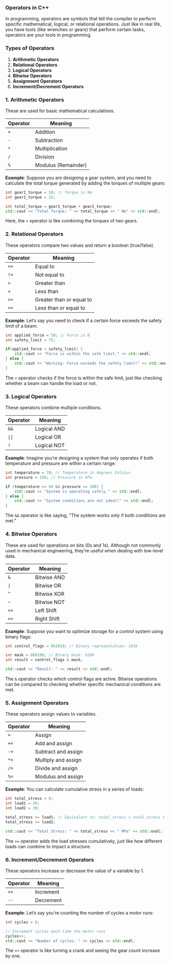 ### **Operators in C++**

In programming, operators are symbols that tell the compiler to perform specific mathematical, logical, or relational operations. Just like in real life, you have tools (like wrenches or gears) that perform certain tasks, operators are your tools in programming.

### **Types of Operators**

1. **Arithmetic Operators**
2. **Relational Operators**
3. **Logical Operators**
4. **Bitwise Operators**
5. **Assignment Operators**
6. **Increment/Decrement Operators**

### **1. Arithmetic Operators**

These are used for basic mathematical calculations.

| Operator | Meaning            |
|----------|-------------------|
| `+`      | Addition          |
| `-`      | Subtraction       |
| `*`      | Multiplication    |
| `/`      | Division          |
| `%`      | Modulus (Remainder)|

**Example**: Suppose you are designing a gear system, and you need to calculate the total torque generated by adding the torques of multiple gears:

```cpp
int gear1_torque = 10; // Torque in Nm
int gear2_torque = 15;

int total_torque = gear1_torque + gear2_torque;
std::cout << "Total Torque: " << total_torque << " Nm" << std::endl;
```

Here, the `+` operator is like combining the torques of two gears.

### **2. Relational Operators**

These operators compare two values and return a boolean (true/false).

| Operator | Meaning                 |
|----------|------------------------|
| `==`     | Equal to               |
| `!=`     | Not equal to           |
| `>`      | Greater than           |
| `<`      | Less than              |
| `>=`     | Greater than or equal to|
| `<=`     | Less than or equal to  |

**Example**: Let’s say you need to check if a certain force exceeds the safety limit of a beam:

```cpp
int applied_force = 50; // Force in N
int safety_limit = 75;

if(applied_force < safety_limit) {
    std::cout << "Force is within the safe limit." << std::endl;
} else {
    std::cout << "Warning: Force exceeds the safety limit!" << std::endl;
}
```

The `<` operator checks if the force is within the safe limit, just like checking whether a beam can handle the load or not.

### **3. Logical Operators**

These operators combine multiple conditions.

| Operator | Meaning        |
|----------|----------------|
| `&&`     | Logical AND    |
| `\|\|`     | Logical OR     |
| `!`      | Logical NOT    |

**Example**: Imagine you’re designing a system that only operates if both temperature and pressure are within a certain range:

```cpp
int temperature = 70; // Temperature in degrees Celsius
int pressure = 150; // Pressure in kPa

if (temperature >= 60 && pressure <= 200) {
    std::cout << "System is operating safely." << std::endl;
} else {
    std::cout << "System conditions are not ideal!" << std::endl;
}
```

The `&&` operator is like saying, "The system works only if both conditions are met."

### **4. Bitwise Operators**

These are used for operations on bits (0s and 1s). Although not commonly used in mechanical engineering, they’re useful when dealing with low-level data.

| Operator | Meaning         |
|----------|-----------------|
| `&`      | Bitwise AND     |
| `\|`      | Bitwise OR      |
| `^`      | Bitwise XOR     |
| `~`      | Bitwise NOT     |
| `<<`     | Left Shift      |
| `>>`     | Right Shift     |

**Example**: Suppose you want to optimize storage for a control system using binary flags:

```cpp
int control_flags = 0b1010; // Binary representation: 1010

int mask = 0b0100; // Binary mask: 0100
int result = control_flags & mask;

std::cout << "Result: " << result << std::endl;
```

The `&` operator checks which control flags are active. Bitwise operations can be compared to checking whether specific mechanical conditions are met.

### **5. Assignment Operators**

These operators assign values to variables.

| Operator | Meaning               |
|----------|----------------------|
| `=`      | Assign               |
| `+=`     | Add and assign       |
| `-=`     | Subtract and assign  |
| `*=`     | Multiply and assign  |
| `/=`     | Divide and assign    |
| `%=`     | Modulus and assign   |

**Example**: You can calculate cumulative stress in a series of loads:

```cpp
int total_stress = 0;
int load1 = 20;
int load2 = 30;

total_stress += load1; // Equivalent to: total_stress = total_stress + load1;
total_stress += load2;

std::cout << "Total Stress: " << total_stress << " MPa" << std::endl;
```

The `+=` operator adds the load stresses cumulatively, just like how different loads can combine to impact a structure.

### **6. Increment/Decrement Operators**

These operators increase or decrease the value of a variable by 1.

| Operator | Meaning      |
|----------|--------------|
| `++`     | Increment    |
| `--`     | Decrement    |

**Example**: Let’s say you’re counting the number of cycles a motor runs:

```cpp
int cycles = 0;

// Increment cycles each time the motor runs
cycles++;
std::cout << "Number of cycles: " << cycles << std::endl;
```

The `++` operator is like turning a crank and seeing the gear count increase by one.
